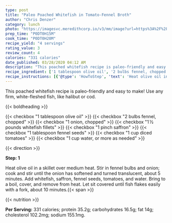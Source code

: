 ```yaml
---
type: post
title: "Paleo Poached Whitefish in Tomato-Fennel Broth"
author: "Chris Denzer"
category: lunch
photo: "https://imagesvc.meredithcorp.io/v3/mm/image?url=https%3A%2F%2Fimages.media-allrecipes.com%2Fuserphotos%2F967156.jpg"
prep_time: "P0DT0H15M"
cook_time: "P0DT0H20M"
recipe_yield: "4 servings"
rating_value: 3
review_count: 4
calories: "331 calories"
date_published: 03/28/2020 04:12 AM
description: "This poached whitefish recipe is paleo-friendly and easy to make! Use any firm, white-fleshed fish, like halibut or cod."
recipe_ingredient: ['1 tablespoon olive oil', '2 bulbs fennel, chopped', '1 onion, chopped', '1\u2009½ pounds whitefish fillets', '1 pinch saffron', '1 tablespoon fennel seeds', '1 cup diced tomatoes', '1 cup water, or more as needed']
recipe_instructions: [{'@type': 'HowToStep', 'text': 'Heat olive oil in a skillet over medium heat. Stir in fennel bulbs and onion; cook and stir until the onion has softened and turned translucent, about 5 minutes. Add whitefish, saffron, fennel seeds, tomatoes, and water. Bring to a boil, cover, and remove from heat. Let sit covered until fish flakes easily with a fork, about 10 minutes.\n'}]
---
```


This poached whitefish recipe is paleo-friendly and easy to make! Use any firm, white-fleshed fish, like halibut or cod. 

{{< boldheading >}}

{{< checkbox "1 tablespoon olive oil" >}}
{{< checkbox "2 bulbs fennel, chopped" >}}
{{< checkbox "1  onion, chopped" >}}
{{< checkbox "1 ½ pounds whitefish fillets" >}}
{{< checkbox "1 pinch saffron" >}}
{{< checkbox "1 tablespoon fennel seeds" >}}
{{< checkbox "1 cup diced tomatoes" >}}
{{< checkbox "1 cup water, or more as needed" >}}


{{< direction >}}

**Step: 1**

Heat olive oil in a skillet over medium heat. Stir in fennel bulbs and onion; cook and stir until the onion has softened and turned translucent, about 5 minutes. Add whitefish, saffron, fennel seeds, tomatoes, and water. Bring to a boil, cover, and remove from heat. Let sit covered until fish flakes easily with a fork, about 10 minutes.{{< span >}}

{{< nutrition >}}

**Per Serving:** 331 calories; protein 35.2g; carbohydrates 16.5g; fat 14g; cholesterol 102.2mg; sodium 155.1mg.